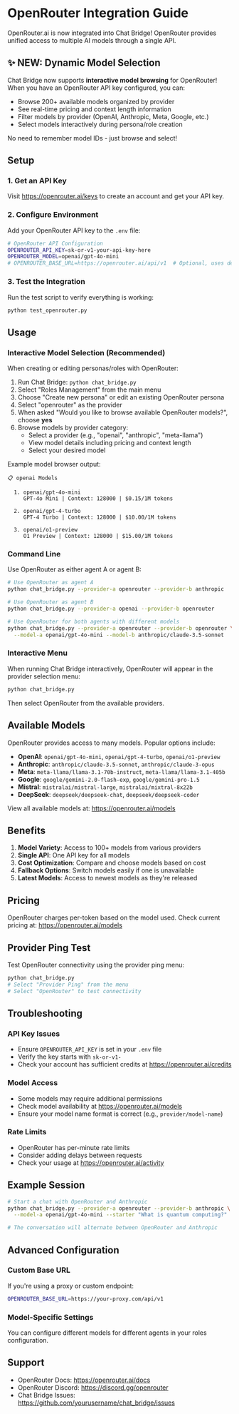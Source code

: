 # OpenRouter Integration Guide

OpenRouter.ai is now integrated into Chat Bridge! OpenRouter provides unified access to multiple AI models through a single API.

## ✨ NEW: Dynamic Model Selection

Chat Bridge now supports **interactive model browsing** for OpenRouter! When you have an OpenRouter API key configured, you can:

- Browse 200+ available models organized by provider
- See real-time pricing and context length information
- Filter models by provider (OpenAI, Anthropic, Meta, Google, etc.)
- Select models interactively during persona/role creation

No need to remember model IDs - just browse and select!

## Setup

### 1. Get an API Key
Visit https://openrouter.ai/keys to create an account and get your API key.

### 2. Configure Environment
Add your OpenRouter API key to the `.env` file:

```bash
# OpenRouter API Configuration
OPENROUTER_API_KEY=sk-or-v1-your-api-key-here
OPENROUTER_MODEL=openai/gpt-4o-mini
# OPENROUTER_BASE_URL=https://openrouter.ai/api/v1  # Optional, uses default if not set
```

### 3. Test the Integration
Run the test script to verify everything is working:

```bash
python test_openrouter.py
```

## Usage

### Interactive Model Selection (Recommended)

When creating or editing personas/roles with OpenRouter:

1. Run Chat Bridge: `python chat_bridge.py`
2. Select "Roles Management" from the main menu
3. Choose "Create new persona" or edit an existing OpenRouter persona
4. Select "openrouter" as the provider
5. When asked "Would you like to browse available OpenRouter models?", choose **yes**
6. Browse models by provider category:
   - Select a provider (e.g., "openai", "anthropic", "meta-llama")
   - View model details including pricing and context length
   - Select your desired model

Example model browser output:
```
📋 openai Models

  1. openai/gpt-4o-mini
     GPT-4o Mini | Context: 128000 | $0.15/1M tokens

  2. openai/gpt-4-turbo
     GPT-4 Turbo | Context: 128000 | $10.00/1M tokens

  3. openai/o1-preview
     O1 Preview | Context: 128000 | $15.00/1M tokens
```

### Command Line

Use OpenRouter as either agent A or agent B:

```bash
# Use OpenRouter as agent A
python chat_bridge.py --provider-a openrouter --provider-b anthropic

# Use OpenRouter as agent B
python chat_bridge.py --provider-a openai --provider-b openrouter

# Use OpenRouter for both agents with different models
python chat_bridge.py --provider-a openrouter --provider-b openrouter \
  --model-a openai/gpt-4o-mini --model-b anthropic/claude-3.5-sonnet
```

### Interactive Menu

When running Chat Bridge interactively, OpenRouter will appear in the provider selection menu:

```bash
python chat_bridge.py
```

Then select OpenRouter from the available providers.

## Available Models

OpenRouter provides access to many models. Popular options include:

- **OpenAI**: `openai/gpt-4o-mini`, `openai/gpt-4-turbo`, `openai/o1-preview`
- **Anthropic**: `anthropic/claude-3.5-sonnet`, `anthropic/claude-3-opus`
- **Meta**: `meta-llama/llama-3.1-70b-instruct`, `meta-llama/llama-3.1-405b`
- **Google**: `google/gemini-2.0-flash-exp`, `google/gemini-pro-1.5`
- **Mistral**: `mistralai/mistral-large`, `mistralai/mixtral-8x22b`
- **DeepSeek**: `deepseek/deepseek-chat`, `deepseek/deepseek-coder`

View all available models at: https://openrouter.ai/models

## Benefits

1. **Model Variety**: Access to 100+ models from various providers
2. **Single API**: One API key for all models
3. **Cost Optimization**: Compare and choose models based on cost
4. **Fallback Options**: Switch models easily if one is unavailable
5. **Latest Models**: Access to newest models as they're released

## Pricing

OpenRouter charges per-token based on the model used. Check current pricing at:
https://openrouter.ai/models

## Provider Ping Test

Test OpenRouter connectivity using the provider ping menu:

```bash
python chat_bridge.py
# Select "Provider Ping" from the menu
# Select "OpenRouter" to test connectivity
```

## Troubleshooting

### API Key Issues
- Ensure `OPENROUTER_API_KEY` is set in your `.env` file
- Verify the key starts with `sk-or-v1-`
- Check your account has sufficient credits at https://openrouter.ai/credits

### Model Access
- Some models may require additional permissions
- Check model availability at https://openrouter.ai/models
- Ensure your model name format is correct (e.g., `provider/model-name`)

### Rate Limits
- OpenRouter has per-minute rate limits
- Consider adding delays between requests
- Check your usage at https://openrouter.ai/activity

## Example Session

```bash
# Start a chat with OpenRouter and Anthropic
python chat_bridge.py --provider-a openrouter --provider-b anthropic \
  --model-a openai/gpt-4o-mini --starter "What is quantum computing?"

# The conversation will alternate between OpenRouter and Anthropic
```

## Advanced Configuration

### Custom Base URL
If you're using a proxy or custom endpoint:

```bash
OPENROUTER_BASE_URL=https://your-proxy.com/api/v1
```

### Model-Specific Settings
You can configure different models for different agents in your roles configuration.

## Support

- OpenRouter Docs: https://openrouter.ai/docs
- OpenRouter Discord: https://discord.gg/openrouter
- Chat Bridge Issues: https://github.com/yourusername/chat_bridge/issues
